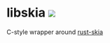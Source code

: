 # libskia ![](https://github.com/feenkcom/libskia/workflows/Cargo%20Build/badge.svg)
C-style wrapper around [rust-skia](https://github.com/rust-skia/rust-skia)
